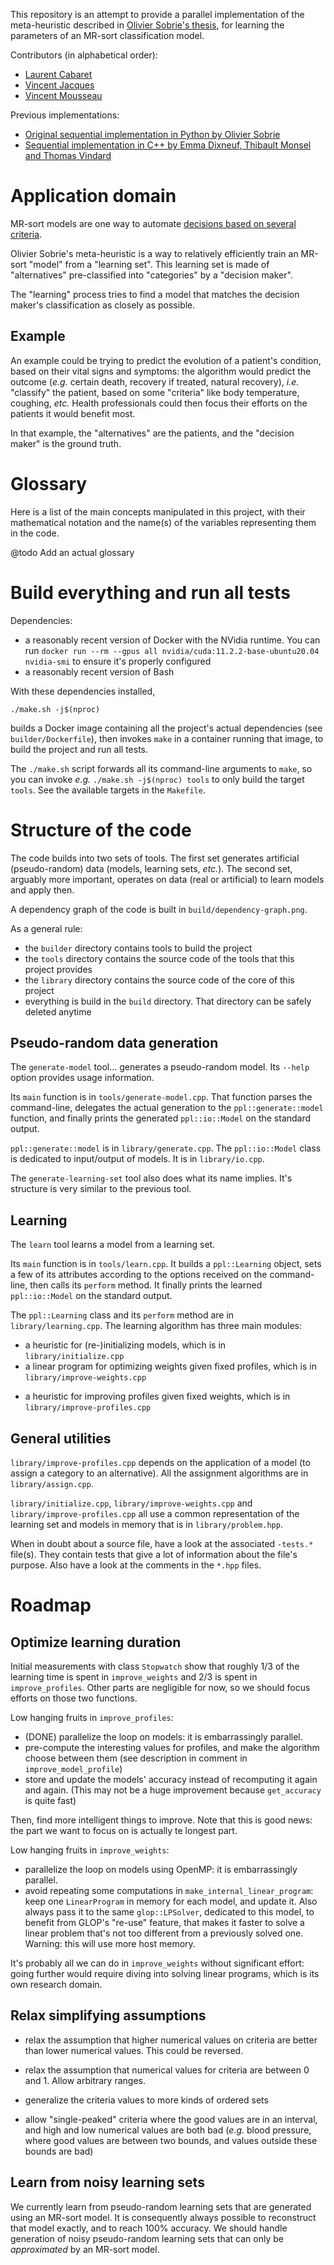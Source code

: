 This repository is an attempt to provide a parallel implementation of the meta-heuristic described in [Olivier Sobrie's thesis](https://tel.archives-ouvertes.fr/tel-01370555/document), for learning the parameters of an MR-sort classification model.

Contributors (in alphabetical order):

- [Laurent Cabaret](http://perso.ecp.fr/~cabaretl/)
- [Vincent Jacques](https://vincent-jacques.net)
- [Vincent Mousseau](https://www.centralesupelec.fr/fr/2EBDCB86-64A4-4747-96E8-C3066CB61F3D)

Previous implementations:

- [Original sequential implementation in Python by Olivier Sobrie](https://github.com/oso/pymcda)
- [Sequential implementation in C++ by Emma Dixneuf, Thibault Monsel and Thomas Vindard](https://github.com/Mostah/fastPL/)

Application domain
==================

MR-sort models are one way to automate [decisions based on several criteria](https://en.wikipedia.org/wiki/Multiple-criteria_decision_analysis).

Olivier Sobrie's meta-heuristic is a way to relatively efficiently train an MR-sort "model" from a "learning set".
This learning set is made of "alternatives" pre-classified into "categories" by a "decision maker".

The "learning" process tries to find a model that matches the decision maker's classification as closely as possible.

Example
-------

An example could be trying to predict the evolution of a patient's condition, based on their vital signs and symptoms: the algorithm would predict the outcome (*e.g.* certain death, recovery if treated, natural recovery), *i.e.* "classify" the patient, based on some "criteria" like body temperature, coughing, *etc.*
Health professionals could then focus their efforts on the patients it would benefit most.

In that example, the "alternatives" are the patients, and the "decision maker" is the ground truth.

Glossary
========

Here is a list of the main concepts manipulated in this project, with their mathematical notation and the name(s) of the variables representing them in the code.

@todo Add an actual glossary

Build everything and run all tests
==================================

Dependencies:

- a reasonably recent version of Docker with the NVidia runtime. You can run `docker run --rm --gpus all nvidia/cuda:11.2.2-base-ubuntu20.04 nvidia-smi` to ensure it's properly configured
- a reasonably recent version of Bash

With these dependencies installed,

    ./make.sh -j$(nproc)

builds a Docker image containing all the project's actual dependencies (see `builder/Dockerfile`), then invokes `make` in a container running that image, to build the project and run all tests.

The `./make.sh` script forwards all its command-line arguments to `make`, so you can invoke *e.g.* `./make.sh -j$(nproc) tools` to only build the target `tools`.
See the available targets in the `Makefile`.

Structure of the code
=====================

The code builds into two sets of tools.
The first set generates artificial (pseudo-random) data (models, learning sets, *etc.*).
The second set, arguably more important, operates on data (real or artificial) to learn models and apply then.

A dependency graph of the code is built in `build/dependency-graph.png`.

As a general rule:

- the `builder` directory contains tools to build the project
- the `tools` directory contains the source code of the tools that this project provides
- the `library` directory contains the source code of the core of this project
- everything is build in the `build` directory. That directory can be safely deleted anytime

Pseudo-random data generation
-----------------------------

The `generate-model` tool... generates a pseudo-random model.
Its `--help` option provides usage information.

Its `main` function is in `tools/generate-model.cpp`.
That function parses the command-line, delegates the actual generation to the `ppl::generate::model` function, and finally prints the generated `ppl::io::Model` on the standard output.

`ppl::generate::model` is in `library/generate.cpp`.
The `ppl::io::Model` class is dedicated to input/output of models.
It is in `library/io.cpp`.

The `generate-learning-set` tool also does what its name implies.
It's structure is very similar to the previous tool.

Learning <!-- @todo Add "and classification" -->
--------

The `learn` tool learns a model from a learning set.

Its `main` function is in `tools/learn.cpp`.
It builds a `ppl::Learning` object, sets a few of its attributes according to the options received on the command-line, then calls its `perform` method.
It finally prints the learned `ppl::io::Model` on the standard output.

The `ppl::Learning` class and its `perform` method are in `library/learning.cpp`.
The learning algorithm has three main modules:

- a heuristic for (re-)initializing models, which is in `library/initialize.cpp`
- a linear program for optimizing weights given fixed profiles, which is in `library/improve-weights.cpp`
<!-- @todo Should we rename to "optimize weights"? (because it does find optimal weights given fixed profiles) -->
- a heuristic for improving profiles given fixed weights, which is in `library/improve-profiles.cpp`

General utilities
-----------------

`library/improve-profiles.cpp` depends on the application of a model (to assign a category to an alternative).
All the assignment algorithms are in `library/assign.cpp`.

`library/initialize.cpp`, `library/improve-weights.cpp` and `library/improve-profiles.cpp` all use a common representation of the learning set and models in memory that is in `library/problem.hpp`.

When in doubt about a source file, have a look at the associated `-tests.*` file(s).
They contain tests that give a lot of information about the file's purpose.
Also have a look at the comments in the `*.hpp` files.

<!-- @todo Write a tool named `classify` to classify a set of alternatives using a model. -->

Roadmap
=======

Optimize learning duration
--------------------------

Initial measurements with class `Stopwatch` show that roughly 1/3 of the learning time is spent in `improve_weights` and 2/3 is spent in `improve_profiles`.
Other parts are negligible for now, so we should focus efforts on those two functions.

Low hanging fruits in `improve_profiles`:

- (DONE) parallelize the loop on models: it is embarrassingly parallel.
- pre-compute the interesting values for profiles, and make the algorithm choose between them (see description in comment in `improve_model_profile`)
- store and update the models' accuracy instead of recomputing it again and again. (This may not be a huge improvement because `get_accuracy` is quite fast)

Then, find more intelligent things to improve.
Note that this is good news: the part we want to focus on is actually te longest part.

Low hanging fruits in `improve_weights`:

- parallelize the loop on models using OpenMP: it is embarrassingly parallel.
- avoid repeating some computations in `make_internal_linear_program`: keep one `LinearProgram` in memory for each model, and update it.
Also always pass it to the same `glop::LPSolver`, dedicated to this model, to benefit from GLOP's "re-use" feature, that makes it faster to solve a linear problem that's not too different from a previously solved one.
Warning: this will use more host memory.

It's probably all we can do in `improve_weights` without significant effort: going further would require diving into solving linear programs, which is its own research domain.

Relax simplifying assumptions
-----------------------------

- relax the assumption that higher numerical values on criteria are better than lower numerical values.
This could be reversed.

- relax the assumption that numerical values for criteria are between 0 and 1.
Allow arbitrary ranges.

- generalize the criteria values to more kinds of ordered sets

- allow "single-peaked" criteria where the good values are in an interval, and high and low numerical values are both bad (*e.g.* blood pressure, where good values are between two bounds, and values outside these bounds are bad)

Learn from noisy learning sets
------------------------------

We currently learn from pseudo-random learning sets that are generated using an MR-sort model.
It is consequently always possible to reconstruct that model exactly, and to reach 100% accuracy.
We should handle generation of noisy pseudo-random learning sets that can only be *approximated* by an MR-sort model.
